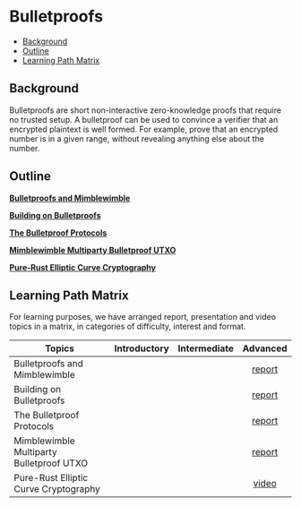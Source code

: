 # Bulletproofs

- [Background](#background)
- [Outline](#outline)
- [Learning Path Matrix](#learning-path-matrix)

## Background

Bulletproofs are short non-interactive zero-knowledge proofs that require no trusted setup. A bulletproof can be used to convince a verifier that an encrypted plaintext is well formed. For example, prove that an encrypted number is in a given range, without revealing anything else about the number.

## Outline

[**Bulletproofs and Mimblewimble**](cryptography/bulletproofs-and-mimblewimble/MainReport.md)



[**Building on Bulletproofs**](cryptography/building-on-bulletproofs/link.md)



[**The Bulletproof Protocols**](cryptography/bulletproofs-protocols/MainReport.md)



[**Mimblewimble Multiparty Bulletproof UTXO**](protocols/mimblewimble-mp-bp-utxo/MainReport.md)



[**Pure-Rust Elliptic Curve Cryptography**](cryptography/pure-rust-ecc/pure-rust-ecc.md)



## Learning Path Matrix 

For learning purposes, we have arranged report, presentation and video topics in a matrix, in categories of difficulty, interest and format.

| Topics                                   | Introductory | Intermediate |                           Advanced                           |
| ---------------------------------------- | :----------: | :----------: | :----------------------------------------------------------: |
| Bulletproofs and Mimblewimble            |              |              | [report](cryptography/bulletproofs-and-mimblewimble/MainReport.md) |
| Building on Bulletproofs                 |              |              |   [report](cryptography/building-on-bulletproofs/link.md)    |
| The Bulletproof Protocols                |              |              | [report](cryptography/bulletproofs-protocols/MainReport.md)  |
| Mimblewimble Multiparty Bulletproof UTXO |              |              |  [report](protocols/mimblewimble-mp-bp-utxo/MainReport.md)   |
| Pure-Rust Elliptic Curve Cryptography    |              |              |     [video](cryptography/pure-rust-ecc/pure-rust-ecc.md)     |

